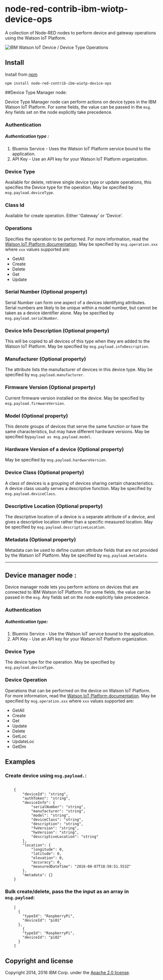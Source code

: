 # node-red-contrib-ibm-wiotp-device-ops

A collection of Node-RED nodes to perform device and gateway operations using the Watson IoT Platform.

![IBM Watson IoT Device / Device Type Operations](http://developer.ibm.com/iotplatform/wp-content/uploads/sites/24/2016/10/Device-Manager.png)

Install
-------
Install from [npm](http://npmjs.org)
```
npm install node-red-contrib-ibm-wiotp-device-ops
```

##Device Type Manager node:

Device Type Manager node can perform actions on device types in the IBM Watson IoT Platform.  For some fields, the value can be passed in the `msg`.  Any fields set on the node explicitly take precedence.

### Authentication
##### Authentication type :  
1. Bluemix Service - Uses the Watson IoT Platform service bound to the application.
2. API Key - Use an API key for your Watson IoT Platform organization.

### Device Type

Available for delete, retrieve single device type or update operations, this specifies the Device type for the operation.  May be specified by `msg.payload.deviceType`.

### Class Id
Available for create operation.  Either 'Gateway' or 'Device'.

### Operations
Specifies the operation to be performed.  For more information, read the [Watson IoT Platform documentation](https://console.ng.bluemix.net/docs/services/IoT/index.html).  May be specified by `msg.operation.xxx` where `xxx` values supported are:

*	GetAll
*	Create
*	Delete
*	Get
*	Update


### Serial Number (Optional property)
Serial Number can form one aspect of a devices identifying attributes. Serial numbers are likely to be unique within a model number, but cannot be taken as a device identifier alone.  May be specified by `msg.payload.serialNumber`.

### Device Info Description (Optional property)
This will be copied to all devices of this type when they are added to the Watson IoT Platform.  May be specified by `msg.payload.infoDescription`.

### Manufacturer (Optional property)
The attribute lists the manufacturer of devices in this device type. May be specified by `msg.payload.manufacturer`.

### Firmware Version (Optional property)
Current firmware version installed on the device.  May be specified by `msg.payload.firmwareVersion`.

### Model (Optional property)
This denote groups of devices that serve the same function or have the same characteristics, but may have different hardware versions. May be specified by`payload as msg.payload.model`.

### Hardware Version of a device (Optional property)
May be specified by `msg.payload.hardwareVersion`.

### Device Class (Optional property)
A class of devices is a grouping of devices sharing certain characteristics. A device class usually serves a descriptive function. May be specified by `msg.payload.deviceClass`.

### Descriptive Location (Optional property)
The descriptive location of a device is a separate attribute of a device, and gives a descriptive location rather than a specific measured location. May be specified by `msg.payload.descriptiveLocation`.

### Metadata (Optional property)
Metadata can be used to define custom attribute fields that are not provided by the Watson IoT Platform. May be specified by `msg.payload.metadata`.

-------
## Device manager node :
Device manager node lets you perform actions on devices that are connected to IBM Watson IoT Platform.  For some fields, the value can be passed in the `msg`.  Any fields set on the node explicitly take precedence.


### Authentication
##### Authentication type:
1.	Bluemix Service - Use the Watson IoT service bound to the application.
2.	API Key - Use an API key for your Watson IoT Platform organization.

### Device Type
The device type for the operation. May be specified by `msg.payload.deviceType`.

### Device Operation
Operations that can be performed on the device on Watson IoT Platform. For more information, read the [Watson IoT Platform documentation](https://console.ng.bluemix.net/docs/services/IoT/index.html). May be specified by `msg.operation.xxx` where `xxx` values supported are:

*	GetAll
*	Create
*	Get
*	Update
*	Delete
*	GetLoc
*	UpdateLoc
*	GetDm

## Examples

### Create device using `msg.payload.`:

```

    {
        "deviceId": "string",
        "authToken": "string",
        "deviceInfo": {
            "serialNumber": "string",
            "manufacturer": "string",
            "model": "string",
            "deviceClass": "string",
            "description": "string",
            "fwVersion": "string",
            "hwVersion": "string",
            "descriptiveLocation": "string"
        },
        "location": {
            "longitude": 0,
            "latitude": 0,
            "elevation": 0,
            "accuracy": 0,
            "measuredDateTime": "2016-08-07T18:50:51.553Z"
        },
        "metadata": {}
    }

```

### Bulk create/delete, pass the the input as an array in `msg.payload`:

```
    [
      {
        "typeId": "RaspberryPi",
        "deviceId": "pi01"
      },
        {
        "typeId": "RaspberryPi",
        "deviceId": "pi02"
      }
    ]

```

Copyright and license
----------------------
Copyright 2014, 2016 IBM Corp. under the [Apache 2.0 license](http://www.apache.org/licenses/LICENSE-2.0).
